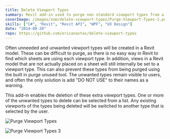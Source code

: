 ```yaml
---
title: Delete Viewport Types
summary: Revit add-in used to purge non standard viewport types from a model
coverImage: /images/som/delete-viewport-types/Purge-Viewport-Types-2.png
skills: ["C#", "Revit", "Revit API", "WPF", "UX Design"]
date: "2014-08-20"
repo: https://github.com/ericanastas/delete-viewport-types
---
```


Often unneeded and unwanted viewport types will be created in a Revit model. These can be difficult to purge, as there is no easy way in Revit to find which sheets are using each viewport type. In addition, views in a Revit model that are not actually placed on a sheet will still internally be set to a viewport type. This can also prevent these types from being purged using the built in purge unused tool. The unwanted types remain visible to users, and often the only solution is add "DO NOT USE" to their names as a warning.

This add-in enables the deletion of these extra viewport types. One or more of the unwanted types to delete can be selected from a list. Any existing viewports of the types being deleted will be switched to another type that is selected by the user.

![Purge Viewport Types](/images/som/delete-viewport-types/Purge-Viewport-Types.png)

![Purge Viewport Types 3](/images/som/delete-viewport-types/Purge-Viewport-Types-3.png)
